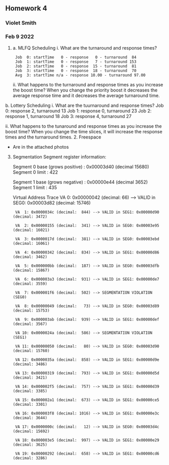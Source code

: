 ## Homework 4
### Violet Smith
### Feb 9 2022

1. a. MLFQ Scheduling 
  i. What are the turnaround and response times?

        Job  0: startTime   0 - response   0 - turnaround  84
        Job  1: startTime   0 - response   7 - turnaround 153
        Job  2: startTime   0 - response  15 - turnaround  81
        Job  3: startTime   0 - response  18 - turnaround  70
        Avg  3: startTime n/a - response 10.00 - turnaround 97.00

    ii. What happens to the turnaround and response times as you increase the boost time?
            When you change the priority boost it decreases the average response time and it decreases the average turnaround time.
    
b. Lottery Scheduling
   i. What  are the tuurnaround and response times? 
   Job 0: response 2,   turnaround 13
   Job 1: response 0, turnaround 23
   Job 2: response 1, turnaround 18
   Job 3: response 4, turnaround 27

ii. What happens to the tunaround and response times as you increase the boost time? 
    When you change the time slices, it will increase the response times and the turnaround times.
2. Freespace
   - Are in the attached photos

3. Segmentation
Segment register information:

    Segment 0 base  (grows positive) : 0x00003d40 (decimal 15680)
    Segment 0 limit                  : 422

    Segment 1 base  (grows negative) : 0x00000e44 (decimal 3652)
    Segment 1 limit                  : 435

    Virtual Address Trace
        VA  0: 0x00000042 (decimal:   66) --> VALID in SEG0: 0x00003d82 (decimal: 15746)

        VA  1: 0x0000034c (decimal:  844) --> VALID in SEG1: 0x00000d90 (decimal: 3472)

        VA  2: 0x00000155 (decimal:  341) --> VALID in SEG0: 0x00003e95 (decimal: 16021)

        VA  3: 0x0000017d (decimal:  381) --> VALID in SEG0: 0x00003ebd (decimal: 16061)

        VA  4: 0x00000342 (decimal:  834) --> VALID in SEG1: 0x00000d86 (decimal: 3462)

        VA  5: 0x000000bb (decimal:  187) --> VALID in SEG0: 0x00003dfb (decimal: 15867)

        VA  6: 0x000003a3 (decimal:  931) --> VALID in SEG1: 0x00000de7 (decimal: 3559)

        VA  7: 0x000001f6 (decimal:  502) --> SEGMENTATION VIOLATION (SEG0)

        VA  8: 0x00000049 (decimal:   73) --> VALID in SEG0: 0x00003d89 (decimal: 15753)

        VA  9: 0x000003ab (decimal:  939) --> VALID in SEG1: 0x00000def (decimal: 3567)

        VA 10: 0x0000024a (decimal:  586) --> SEGMENTATION VIOLATION (SEG1)

        VA 11: 0x00000050 (decimal:   80) --> VALID in SEG0: 0x00003d90 (decimal: 15760)

        VA 12: 0x0000035a (decimal:  858) --> VALID in SEG1: 0x00000d9e (decimal: 3486)

        VA 13: 0x00000319 (decimal:  793) --> VALID in SEG1: 0x00000d5d (decimal: 3421)

        VA 14: 0x000002f5 (decimal:  757) --> VALID in SEG1: 0x00000d39 (decimal: 3385)

        VA 15: 0x000002a1 (decimal:  673) --> VALID in SEG1: 0x00000ce5 (decimal: 3301)

        VA 16: 0x000003f8 (decimal: 1016) --> VALID in SEG1: 0x00000e3c (decimal: 3644)

        VA 17: 0x0000000c (decimal:   12) --> VALID in SEG0: 0x00003d4c (decimal: 15692)

        VA 18: 0x000003e5 (decimal:  997) --> VALID in SEG1: 0x00000e29 (decimal: 3625)

        VA 19: 0x00000292 (decimal:  658) --> VALID in SEG1: 0x00000cd6 (decimal: 3286)

    
